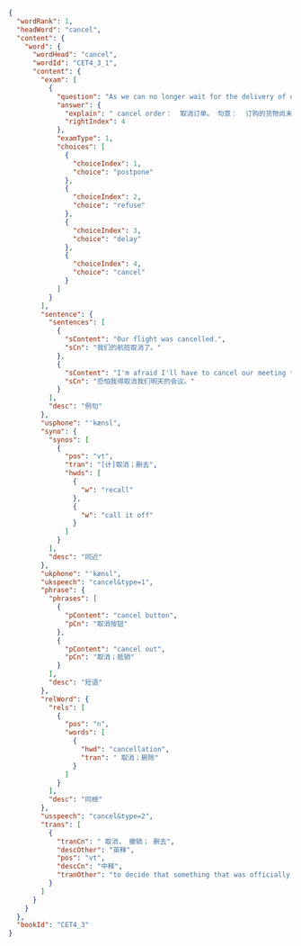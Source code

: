 ﻿```json
{
  "wordRank": 1,
  "headWord": "cancel",
  "content": {
    "word": {
      "wordHead": "cancel",
      "wordId": "CET4_3_1",
      "content": {
        "exam": [
          {
            "question": "As we can no longer wait for the delivery of our order, we have to _______ it.",
            "answer": {
              "explain": " cancel order：  取消订单。 句意：  订购的货物尚未送到， 我们不能再等了， 不得不取消订单。 postpone：  推迟， 使延期； refuse：  拒绝， 谢绝； delay：  耽搁， 延迟， 延期。",
              "rightIndex": 4
            },
            "examType": 1,
            "choices": [
              {
                "choiceIndex": 1,
                "choice": "postpone"
              },
              {
                "choiceIndex": 2,
                "choice": "refuse"
              },
              {
                "choiceIndex": 3,
                "choice": "delay"
              },
              {
                "choiceIndex": 4,
                "choice": "cancel"
              }
            ]
          }
        ],
        "sentence": {
          "sentences": [
            {
              "sContent": "Our flight was cancelled.",
              "sCn": "我们的航班取消了。"
            },
            {
              "sContent": "I'm afraid I'll have to cancel our meeting tomorrow.",
              "sCn": "恐怕我得取消我们明天的会议。"
            }
          ],
          "desc": "例句"
        },
        "usphone": "'kænsl",
        "syno": {
          "synos": [
            {
              "pos": "vt",
              "tran": "[计]取消；删去",
              "hwds": [
                {
                  "w": "recall"
                },
                {
                  "w": "call it off"
                }
              ]
            }
          ],
          "desc": "同近"
        },
        "ukphone": "'kænsl",
        "ukspeech": "cancel&type=1",
        "phrase": {
          "phrases": [
            {
              "pContent": "cancel button",
              "pCn": "取消按钮"
            },
            {
              "pContent": "cancel out",
              "pCn": "取消；抵销"
            }
          ],
          "desc": "短语"
        },
        "relWord": {
          "rels": [
            {
              "pos": "n",
              "words": [
                {
                  "hwd": "cancellation",
                  "tran": " 取消；删除"
                }
              ]
            }
          ],
          "desc": "同根"
        },
        "usspeech": "cancel&type=2",
        "trans": [
          {
            "tranCn": " 取消， 撤销； 删去",
            "descOther": "英释",
            "pos": "vt",
            "descCn": "中释",
            "tranOther": "to decide that something that was officially planned will not happen"
          }
        ]
      }
    }
  },
  "bookId": "CET4_3"
}